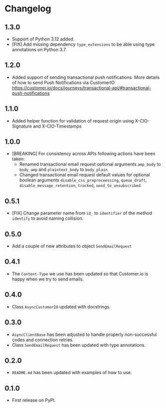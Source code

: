 # Changelog

## 1.3.0
  - Support of Python 3.12 added.
  - [FIX] Add missing dependency ``type_extensions`` to be able using type annotations on Python 3.7

## 1.2.0
- Added support of sending transactional push notifications. More details of how to send Push Notifications via CustomerIO https://customer.io/docs/journeys/transactional-api/#transactional-push-notifications

## 1.1.0
- Added helper function for validation of request origin using X-CIO-Signature and X-CIO-Timestamps

## 1.0.0

- [BREAKING] For consistency across APIs following actions have been taken:
  - Renamed transactional email request optional arguments ``amp_body`` to ``body_amp`` and ``plaintext_body`` to ``body_plain``
  - Changed transactional email request default values for optional boolean arguments ``disable_css_preproceessing``, ``queue_draft``, ``disable_message_retention``, ``tracked``, ``send_to_unsubscribed``

## 0.5.1

- [FIX] Change parameter name from ``id_`` to ``identifier`` of the method ``identify`` to avoid naming collision.

## 0.5.0

- Add a couple of new attributes to object ``SendEmailRequest``

## 0.4.1

- The ``Content-Type`` we use has been updated so that Customer.io is happy when we try to send emails.

## 0.4.0

- Class ``AsyncCustomerIO`` updated with docstrings.

## 0.3.0

- ``AsyncClientBase`` has been adjusted to handle properly non-successful codes and connection retries.
- Class ``SendEmailRequest`` has been updated with type annotations.

## 0.2.0

- `README.md` has been updated with examples of how to use.

## 0.1.0

- First release on PyPI.

